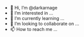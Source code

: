 - 👋 Hi, I’m @darkarnage
- 👀 I’m interested in ...
- 🌱 I’m currently learning ...
- 💞️ I’m looking to collaborate on ...
- 📫 How to reach me ...

<!---
darkarnage/darkarnage is a ✨ special ✨ repository because its `README.md` (this file) appears on your GitHub profile.
You can click the Preview link to take a look at your changes.
--->
